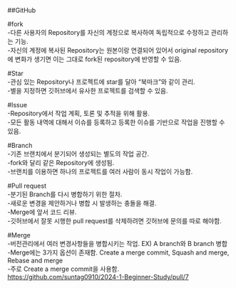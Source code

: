 ##GitHub   
   
#fork   
-다른 사용자의 Repository를 자신의 계정으로 복사하여 독립적으로 수정하고 관리하는 기능.   
-자신의 계정에 복사된 Repository는 원본이랑 연결되어 있어서 original repository에 변화가 생기면 이는 그대로 fork된 repository에 반영할 수 있음.   
   
#Star   
-관심 있는 Repository나 프로젝트에 star를 달아 “북마크”와 같이 관리.   
-별을 지정하면 깃허브에서 유사한 프로젝트를 검색할 수 있음.
   
#Issue   
-Repository에서 작업 계획, 토론 및 추적을 위해 활용.   
-모든 활동 내역에 대해서 이슈를 등록하고 등록한 이슈를 기반으로 작업을 진행할 수 있음.   

#Branch   
-기존 브랜치에서 분기되어 생성되는 별도의 작업 공간.   
-fork와 달리 같은 Repository에 생성됨.   
-브랜치를 이용하면 하나의 프로젝트를 여러 사람이 동시 작업이 가능함.   

#Pull request   
-분기된 Branch를 다시 병합하기 위한 절차.   
-새로운 변경을 제안하거나 병합 시 발생하는 충돌을 해결.   
-Merge에 앞서 코드 리뷰.   
-깃허브에서 잘못 시행한 pull request를 삭제하려면 깃허브에 문의를 따로 해야함.   

#Merge   
-버전관리에서 여러 변경사항들을 병합시키는 작업. EX) A branch와 B branch 병합      
-Merge에는 3가지 옵션이 존재함. Create a merge commit, Squash and merge, Rebase and merge   
-주로 Create a merge commit을 사용함.   
https://github.com/suntag0910/2024-1-Beginner-Study/pull/7